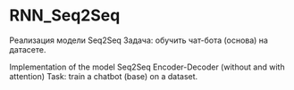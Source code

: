 # RNN_Seq2Seq

Реализация модели Seq2Seq 
Задача: обучить чат-бота (основа) на датасете. 

Implementation of the model Seq2Seq 
Encoder-Decoder (without and with attention) 
Task: train a chatbot (base) on a dataset. 
